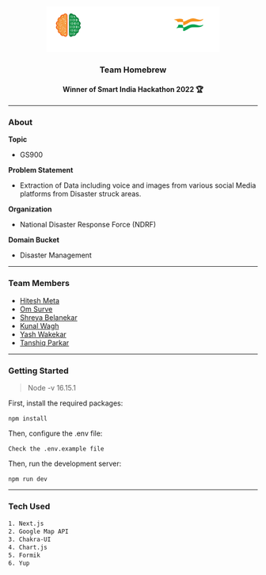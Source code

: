 <p align="center"><img src="public/images/readme/SIH2022-logo.png" /></p>
<h3 align="center">Team Homebrew</h3>
<h4 align="center">Winner of Smart India Hackathon 2022 🏆</h4>

---

### About

**Topic**
- GS900

**Problem Statement**
- Extraction of Data including voice and images from various social Media platforms from Disaster struck areas.

**Organization**
- National Disaster Response Force (NDRF)

**Domain Bucket**
- Disaster Management

---

### Team Members

- [Hitesh Meta](https://github.com/hiteshmeta85)
- [Om Surve](https://github.com/gamingflexer)
- [Shreya Belanekar](https://github.com/ShreyaMBelanekar42)
- [Kunal Wagh](https://github.com/kunalwagh30092002)
- [Yash Wakekar](https://github.com/Yash-Wakekar)
- [Tanshiq Parkar](https://github.com/RevTpark)

---

### Getting Started

>Node -v
>16.15.1

First, install the required packages:

```
npm install
```

Then, configure the .env file:

```
Check the .env.example file
```

Then, run the development server:

```
npm run dev
```

---

### Tech Used

```
1. Next.js
2. Google Map API
3. Chakra-UI
4. Chart.js
5. Formik
6. Yup
```
